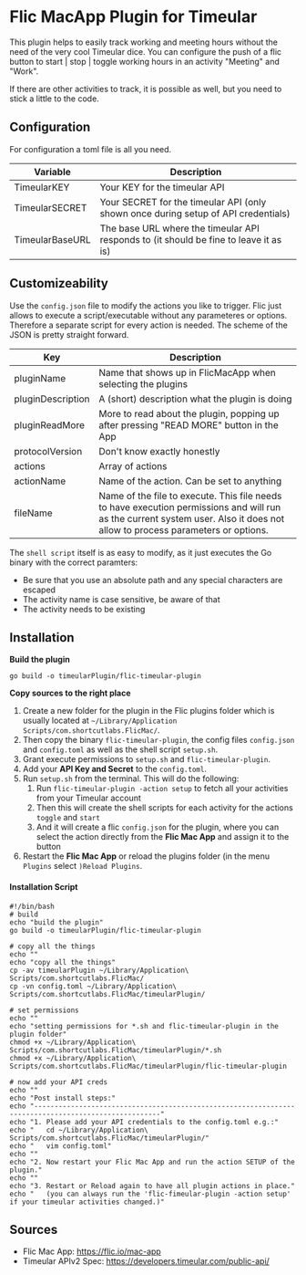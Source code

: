 # Flic MacApp Plugin for Timeular

This plugin helps to easily track working and meeting hours without the need of the very cool Timeular dice. You can configure the push of a flic button to start | stop | toggle working hours in an activity "Meeting" and "Work". 

If there are other activities to track, it is possible as well, but you need to stick a little to the code.

## Configuration

For configuration a toml file is all you need. 

| Variable | Description |
| -------- | ----------- |
| TimeularKEY | Your KEY for the timeular API |
| TimeularSECRET | Your SECRET for the timeular API (only shown once during setup of API credentials) |
| TimeularBaseURL | The base URL where the timeular API responds to (it should be fine to leave it as is) |

## Customizeability

Use the `config.json` file to modify the actions you like to trigger. Flic just allows to execute a script/executable without any parameteres or options. Therefore a separate script for every action is needed. The scheme of the JSON is pretty straight forward. 

|    Key   | Description |
| -------- | ----------- |
| pluginName | Name that shows up in FlicMacApp when selecting the plugins |
| pluginDescription | A (short) description what the plugin is doing |
| pluginReadMore | More to read about the plugin, popping up after pressing "READ MORE" button in the App |
| protocolVersion | Don't know exactly honestly |
| actions | Array of actions |
| actionName | Name of the action. Can be set to anything |
| fileName | Name of the file to execute. This file needs to have execution permissions and will run as the current system user. Also it does not allow to process parameters or options. |

The `shell script` itself is as easy to modify, as it just executes the Go binary with the correct paramters: 
- Be sure that you use an absolute path and any special characters are escaped
- The activity name is case sensitive, be aware of that
- The activity needs to be existing

## Installation

**Build the plugin** 

```
go build -o timeularPlugin/flic-timeular-plugin
```

**Copy sources to the right place** 
1. Create a new folder for the plugin in the Flic plugins folder which is usually located at `~/Library/Application Scripts/com.shortcutlabs.FlicMac/`.
2. Then copy the binary `flic-timeular-plugin`, the config files `config.json` and `config.toml` as well as the shell script `setup.sh`. 
3. Grant execute permissions to `setup.sh` and `flic-timeular-plugin`.
4. Add your **API Key and Secret** to the `config.toml`.
5. Run `setup.sh` from the terminal. This will do the following:
   1. Run `flic-timeular-plugin -action setup` to fetch all your activities from your Timeular account
   2. Then this will create the shell scripts for each activity for the actions `toggle` and `start`
   3. And it will create a flic `config.json` for the plugin, where you can select the action directly from the **Flic Mac App** and assign it to the button
6. Restart the **Flic Mac App** or reload the plugins folder (in the menu `Plugins` select `)Reload Plugins`. 


#### Installation Script

```
#!/bin/bash
# build
echo "build the plugin"
go build -o timeularPlugin/flic-timeular-plugin

# copy all the things
echo ""
echo "copy all the things"
cp -av timeularPlugin ~/Library/Application\ Scripts/com.shortcutlabs.FlicMac/
cp -vn config.toml ~/Library/Application\ Scripts/com.shortcutlabs.FlicMac/timeularPlugin/

# set permissions
echo ""
echo "setting permissions for *.sh and flic-timeular-plugin in the plugin folder"
chmod +x ~/Library/Application\ Scripts/com.shortcutlabs.FlicMac/timeularPlugin/*.sh
chmod +x ~/Library/Application\ Scripts/com.shortcutlabs.FlicMac/timeularPlugin/flic-timeular-plugin

# now add your API creds
echo ""
echo "Post install steps:"
echo "-----------------------------------------------------------------------------------------------------"
echo "1. Please add your API credentials to the config.toml e.g.:"
echo "   cd ~/Library/Application\ Scripts/com.shortcutlabs.FlicMac/timeularPlugin/"
echo "   vim config.toml"
echo ""
echo "2. Now restart your Flic Mac App and run the action SETUP of the plugin."
echo ""
echo "3. Restart or Reload again to have all plugin actions in place."
echo "   (you can always run the 'flic-fimeular-plugin -action setup' if your timeular activities changed.)"
```


## Sources

* Flic Mac App: https://flic.io/mac-app
* Timeular APIv2 Spec: https://developers.timeular.com/public-api/